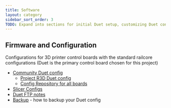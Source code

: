 ```yaml
---
title: Software
layout: category
sidebar_sort_order: 3
TODO: Expand into sections for initial Duet setup, customizing Duet config, and slicer config.
---
```



## Firmware and Configuration

Configurations for 3D printer control boards with the standard railcore configurations (Duet is the primary control board chosen for this project)
  * [Community Duet config](https://github.com/railcore/configs/tree/master/duet)
    * [Project R3D Duet config](https://github.com/railcore/configs/tree/master/unmaintained/ProjectR3D/300ZL)
    * [Config Repository for all boards](https://github.com/railcore/configs)
  * [Slicer Configs](https://github.com/railcore/slicers)
  * [Duet FTP notes](ftp.md)
  * [Backup](backup.md) - how to backup your Duet config
